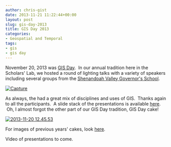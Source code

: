 ```yaml
---
author: chris-gist
date: 2013-11-21 11:22:44+00:00
layout: post
slug: gis-day-2013
title: GIS Day 2013
categories:
- Geospatial and Temporal
tags:
- gis
- gis day
---
```


November 20, 2013 was [GIS Day](http://gisday.com/).  In our annual tradition here in the Scholars' Lab, we hosted a round of lighting talks with a variety of speakers including several groups from the [Shenandoah Valley Governor's School](http://svgsstudentnews.wordpress.com/).

[![Capture](http://static.scholarslab.org/wp-content/uploads/2013/11/Capture-793x1024.png)](http://static.scholarslab.org/wp-content/uploads/2013/11/Capture.png)



As always, the had a great mix of disciplines and uses of GIS.  Thanks again to all the participants.  A slide stack of the presentations is available [here](http://teaching.scholarslab.org/courses/2013_GIS_Day/Scholars_Lab_GIS_Day_2013_Presentations.pdf).  Oh, I almost forgot the other part of our GIS Day tradition, GIS Day cake!

[![2013-11-20 12.45.53](http://static.scholarslab.org/wp-content/uploads/2013/11/2013-11-20-12.45.53-1024x768.jpg)](http://static.scholarslab.org/wp-content/uploads/2013/11/2013-11-20-12.45.53.jpg)



For images of previous years' cakes, look [here](http://www.scholarslab.org/announcements/the-mappy-goodness-that-is-gis-day-in-the-scholars-lab/).

Video of presentations to come.
